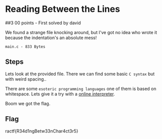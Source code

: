 # Reading Between the Lines

##3 00 points - First solved by david

We found a strange file knocking around, but I've got no idea who wrote it because the indentation's an absolute mess!

`main.c - 833 Bytes`

## Steps
Lets look at the provided file.
There we can find some basic `C syntax` but with weird spacing..

There are some `esoteric programming languages` one of them is based on whitespace.
Lets give it a try with a [online interpreter](https://vii5ard.github.io/whitespace/).

Boom we got the flag.

## Flag
ractf{R34d1ngBetw33nChar4ct3r5} 
